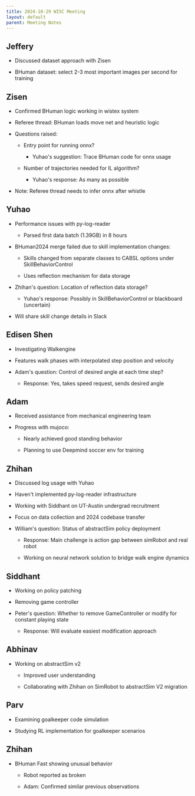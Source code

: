 ```yaml
---
title: 2024-10-29 WISC Meeting
layout: default
parent: Meeting Notes
---
```

## Jeffery

- Discussed dataset approach with Zisen

- BHuman dataset: select 2-3 most important images per second for training

## Zisen

- Confirmed BHuman logic working in wistex system

- Referee thread: BHuman loads move net and heuristic logic

- Questions raised:

  - Entry point for running onnx?

    - Yuhao's suggestion: Trace BHuman code for onnx usage

  - Number of trajectories needed for IL algorithm?

    - Yuhao's response: As many as possible

- Note: Referee thread needs to infer onnx after whistle

## Yuhao

- Performance issues with py-log-reader

  - Parsed first data batch (1.39GB) in 8 hours

- BHuman2024 merge failed due to skill implementation changes:

  - Skills changed from separate classes to CABSL options under SkillBehaviorControl

  - Uses reflection mechanism for data storage

- Zhihan's question: Location of reflection data storage?

  - Yuhao's response: Possibly in SkillBehaviorControl or blackboard (uncertain)

- Will share skill change details in Slack

## Edisen Shen

- Investigating Walkengine

- Features walk phases with interpolated step position and velocity

- Adam's question: Control of desired angle at each time step?

  - Response: Yes, takes speed request, sends desired angle

## Adam

- Received assistance from mechanical engineering team

- Progress with mujoco:

  - Nearly achieved good standing behavior

  - Planning to use Deepmind soccer env for training

## Zhihan

- Discussed log usage with Yuhao

- Haven't implemented py-log-reader infrastructure

- Working with Siddhant on UT-Austin undergrad recruitment

- Focus on data collection and 2024 codebase transfer

- William's question: Status of abstractSim policy deployment

  - Response: Main challenge is action gap between simRobot and real robot

  - Working on neural network solution to bridge walk engine dynamics

## Siddhant

- Working on policy patching

- Removing game controller

- Peter's question: Whether to remove GameController or modify for constant playing state

  - Response: Will evaluate easiest modification approach

## Abhinav

- Working on abstractSim v2

  - Improved user understanding

  - Collaborating with Zhihan on SimRobot to abstractSim V2 migration

## Parv

- Examining goalkeeper code simulation

- Studying RL implementation for goalkeeper scenarios

## Zhihan

- BHuman Fast showing unusual behavior

  - Robot reported as broken

  - Adam: Confirmed similar previous observations

<!-- Jeffery:
    Discuss with Zisen about the dataset approach for the dataset 
    BHuman dataset have many image in each second, just pick 2 -3 image of the most important to do the training

ZiSen:
    Currently in wistex system, BHuman logic work

    In referee thread BHuman load move net, and heuristic logic to detect logic

    ZiSen ask: What should be the entry point to run the onnx?
    Yuhao suggest: Trace BHuman code to see where they use their onnx

    Referee thread need to infer the onnx after a whistle

    ZiSen ask: How many trajectory we need to train an IL algorithm ?

    Yuhao: As many as possible 

Yuhao:
    py-log-reader have performance issue, trying to profile that

    Finish parsing the first bunch of data (1.39GB) in 8 hours

    Fail to merge BHuman2024, as the skill implementation is changed drastically
        Originally each skill is a separate class, now each one is a CABSL option (method) under SkillBehaviorControl
        Use reflection mechanism to store field they need, I'm not familiar with it, maybe some senior people can help

    Zhihan ask: Where does the reflection store the data?

    Yuhao answer: In the SkillBehaviorControl I think, or in a blackboard, I'm not very sure

    Zhihan: Can you share the skill change point in slack?

    Yuhao: Sure

Edisen Shen

    Looking into Walkengine

    There are walk phase, between phase it interpolate the step position and velocity

    Adam ask: Control the desired angle at each time step?

    Edisen Shen answer: Yes. Take a request of speed, send desire angle



Adam:
    Get some help from people in mechanical engineering

    Close to working in mujoco

    Almost get good standing behavior

    If finished, can use Deepmind soccer env for more interesting training

Zhihan:

    Talk with Yuhao about how to use the log

    Haven't use the py-log-reader infrastructure 

    Work with Siddhant to send email to undergrad that is interested in this research at UT-Austin

    Working on data collection

    Consider transfer from current code base 2024

    William ask:
        Have we deploy some policy from abstractSim

    Zhihan:

        Currently biggest problem is that there is a huge gap of action in simRobot and real robot

        We are trying to bridge this gap by training a neural network that is a close enough proxy that capture the dynamic of the walk engine 


    Siddhant:
    
        Policy patching

        Remove game controller (? not hear clearly)

        Patch their policy right away and make a pipeline that don't need to care about BHuman stuff like game controller

        Peter ask:

            Is that the correct thing to do to remove GameController or is that easier to always make the game controller sending playing state?

            Maybe ask BHuman and they will give a much easier way

        Siddant answer:

            I can see which one is the easiest to modify

    Abhinav:

        Working with the abstractSim v2

        More understandable for people (?)
        
        Talking with Zhihan to migrate from SimRobot to abstractSim V2

    Parv:

        Looking at the simulation of goal keeper code

        Try to understand how RL works and should be implemented in the goal keeper case

    Zhihan:

        BHuman Fast have strange behavior, saying something strange like the robot was broken

        Adam:
        
        Also seen this before
    
    
 -->
